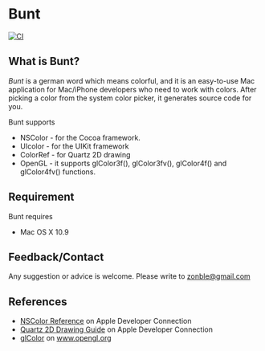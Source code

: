 # Bunt

[![CI](https://github.com/zonble/bunt/workflows/CI/badge.svg)](https://github.com/zonble/bunt/actions)

## What is Bunt?

*Bunt* is a german word which means colorful, and it is an easy-to-use Mac application for Mac/iPhone developers who need to work with colors. After picking a color from the system color picker, it generates source code for you.

Bunt supports

* NSColor - for the Cocoa framework.
* UIcolor - for the UIKit framework
* ColorRef - for Quartz 2D drawing
* OpenGL - it supports glColor3f(), glColor3fv(), glColor4f() and glColor4fv() functions.

## Requirement

Bunt requires

* Mac OS X 10.9

## Feedback/Contact

Any suggestion or advice is welcome. Please write to zonble@gmail.com

## References

* [NSColor Reference](http://developer.apple.com/documentation/Cocoa/Reference/ApplicationKit/Classes/NSColor_Class/Reference/Reference.html) on Apple Developer Connection
* [Quartz 2D Drawing Guide](http://developer.apple.com/documentation/GraphicsImaging/Conceptual/drawingwithquartz2d/dq_intro/chapter_1_section_1.html) on Apple Developer Connection
* [glColor](http://www.opengl.org/sdk/docs/man/xhtml/glColor.xml) on www.opengl.org
